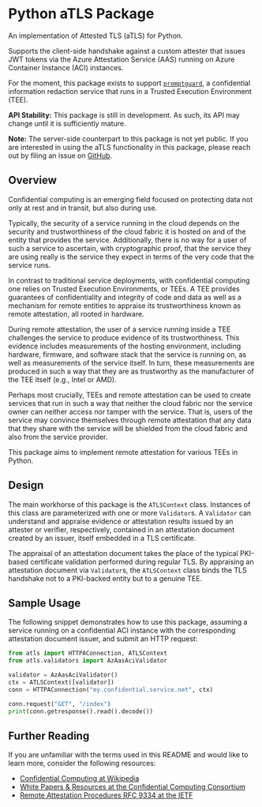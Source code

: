 # Python aTLS Package

An implementation of Attested TLS (aTLS) for Python.

Supports the client-side handshake against a custom attester that issues JWT
tokens via the Azure Attestation Service (AAS) running on Azure Container
Instance (ACI) instances.

For the moment, this package exists to support
[`promptguard`](https://pypi.org/project/promptguard/), a confidential
information redaction service that runs in a Trusted Execution Environment
(TEE).

**API Stability:** This package is still in development. As such, its API may
change until it is sufficiently mature.

**Note:** The server-side counterpart to this package is not yet public. If you
are interested in using the aTLS functionality in this package, please reach out
by filing an issue on [GitHub](https://github.com/opaque-systems/atls-python/).

## Overview

Confidential computing is an emerging field focused on protecting data not only
at rest and in transit, but also during use.

Typically, the security of a service running in the cloud depends on the
security and trustworthiness of the cloud fabric it is hosted on and of the
entity that provides the service. Additionally, there is no way for a user of
such a service to ascertain, with cryptographic proof, that the service they are
using really is the service they expect in terms of the very code that the
service runs.

In contrast to traditional service deployments, with confidential computing one
relies on Trusted Execution Environments, or TEEs. A TEE provides guarantees of
confidentiality and integrity of code and data as well as a mechanism for remote
entities to appraise its trustworthiness known as remote attestation, all rooted
in hardware.

During remote attestation, the user of a service running inside a TEE challenges
the service to produce evidence of its trustworthiness. This evidence includes
measurements of the hosting environment, including hardware, firmware, and
software stack that the service is running on, as well as measurements of the
service itself. In turn, these measurements are produced in such a way that they
are as trustworthy as the manufacturer of the TEE itself (e.g., Intel or AMD).

Perhaps most crucially, TEEs and remote attestation can be used to create
services that run in such a way that neither the cloud fabric nor the service
owner can neither access nor tamper with the service. That is, users of the
service may convince themselves through remote attestation that any data that
they share with the service will be shielded from the cloud fabric and also from
the service provider.

This package aims to implement remote attestation for various TEEs in Python.

## Design

The main workhorse of this package is the `ATLSContext` class. Instances
of this class are parameterized with one or more `Validator`s. A `Validator` can
understand and appraise evidence or attestation results issued by an attester or
verifier, respectively, contained in an attestation document created by an
issuer, itself embedded in a TLS certificate.

The appraisal of an attestation document takes the place of the typical
PKI-based certificate validation performed during regular TLS. By appraising an
attestation document via `Validator`s, the `ATLSContext` class binds the
TLS handshake not to a PKI-backed entity but to a genuine TEE.

## Sample Usage

The following snippet demonstrates how to use this package, assuming a service
running on a confidential ACI instance with the corresponding attestation
document issuer, and submit an HTTP request:

```python
from atls import HTTPAConnection, ATLSContext
from atls.validators import AzAasAciValidator

validator = AzAasAciValidator()
ctx = ATLSContext([validator])
conn = HTTPAConnection("my.confidential.service.net", ctx)

conn.request("GET", "/index")
print(conn.getresponse().read().decode())
```

## Further Reading

If you are unfamiliar with the terms used in this README and would like to learn
more, consider the following resources:

- [Confidential Computing at
  Wikipedia](https://en.wikipedia.org/wiki/Confidential_computing)
- [White Papers & Resources at the Confidential Computing
  Consortium](https://confidentialcomputing.io/resources/white-papers-reports/)
- [Remote Attestation Procedures RFC 9334 at the
  IETF](https://datatracker.ietf.org/doc/rfc9334/)
